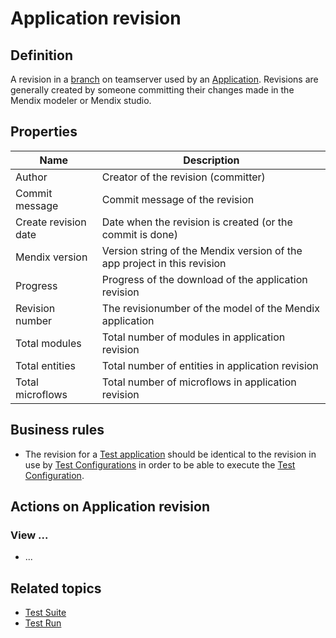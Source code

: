 # Application revision

## Definition

A revision in a [branch](application-branch) on teamserver used by an [Application](application). Revisions are generally created by someone committing their changes made in the Mendix modeler or Mendix studio. 

## Properties
| Name | Description |
| ----------- | ----------- |
| Author | Creator of the revision (committer) |
| Commit message | Commit message of the revision |
| Create revision date  | Date when the revision is created (or the commit is done) |
| Mendix version | Version string of the Mendix version of the app project in this revision |
| Progress | Progress of the download of the application revision |
| Revision number | The revisionumber of the model of the Mendix application |
| Total modules | Total number of modules in application revision |
| Total entities | Total number of entities in application revision |
| Total microflows | Total number of microflows in application revision |

## Business rules
- The revision for a [Test application](test-application) should be identical to the revision in use by [Test Configurations](test-configuration) in order to be able to execute the [Test Configuration](test-configuration).

## Actions on Application revision

### View ...
- ...

## Related topics
- [Test Suite](test-suite)
- [Test Run](test-run)
